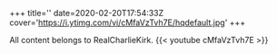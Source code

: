 +++
title=''
date=2020-02-20T17:54:33Z
cover='https://i.ytimg.com/vi/cMfaVzTvh7E/hqdefault.jpg'
+++

All content belongs to RealCharlieKirk.
{{< youtube cMfaVzTvh7E >}}

